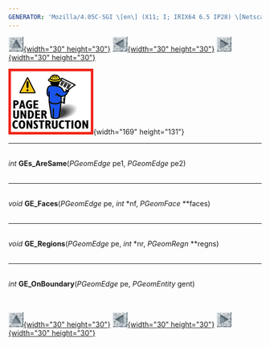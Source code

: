 ```yaml
---
GENERATOR: 'Mozilla/4.05C-SGI \[en\] (X11; I; IRIX64 6.5 IP28) \[Netscape\]'
---
```


[![](../images/arrow2.gif){width="30"
height="30"}](mstkla.html#MODEL%20EDGE:) [![](../images/arrow3.gif){width="30"
height="30"}](GeomFace.html) [![](../images/arrow4.gif){width="30"
height="30"}](GeomVertex.html)

![](../images/construction14.gif){width="169" height="131"}

------------------------------------------------------------------------

\
*int* **GEs\_AreSame**(*PGeomEdge* pe1, *PGeomEdge* pe2)\
 

------------------------------------------------------------------------

\
*void* **GE\_Faces**(*PGeomEdge* pe, *int* \*nf, *PGeomFace* \*\*faces)\
 

------------------------------------------------------------------------

\
*void* **GE\_Regions**(*PGeomEdge* pe, *int* \*nr, *PGeomRegn*
\*\*regns)\
 

------------------------------------------------------------------------

\
*int* **GE\_OnBoundary**(*PGeomEdge* pe, *PGeomEntity* gent)\
 \
 

[![](../images/arrow2.gif){width="30"
height="30"}](mstkla.html#MODEL%20EDGE:) [![](../images/arrow3.gif){width="30"
height="30"}](GeomFace.html) [![](../images/arrow4.gif){width="30"
height="30"}](GeomVertex.html)

